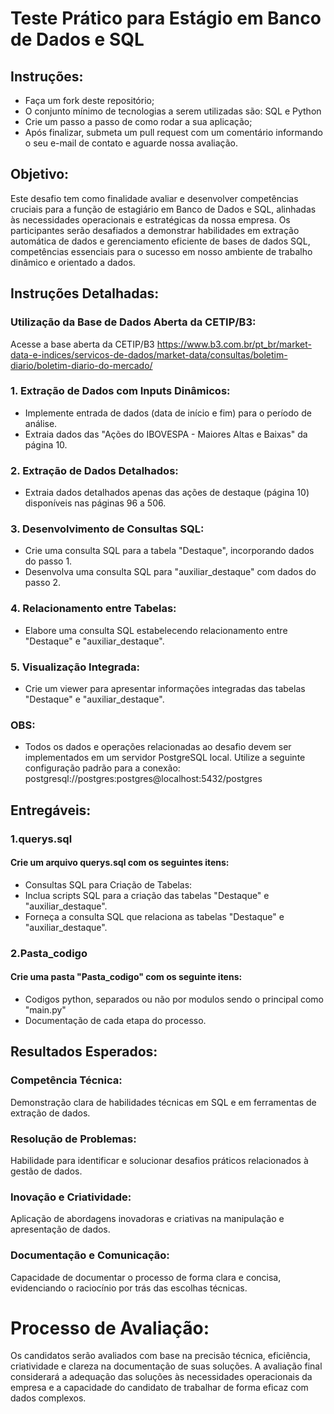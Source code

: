 # Teste Prático para Estágio em Banco de Dados e SQL

## Instruções:
- Faça um fork deste repositório;
- O conjunto mínimo de tecnologias a serem utilizadas são: SQL e Python
- Crie um passo a passo de como rodar a sua aplicação;
- Após finalizar, submeta um pull request com um comentário informando o seu e-mail de contato e aguarde nossa avaliação.

## Objetivo: 
Este desafio tem como finalidade avaliar e desenvolver competências cruciais para a função de estagiário em Banco de Dados e SQL, alinhadas às necessidades operacionais e estratégicas da nossa empresa. Os participantes serão desafiados a demonstrar habilidades em extração automática de dados e gerenciamento eficiente de bases de dados SQL, competências essenciais para o sucesso em nosso ambiente de trabalho dinâmico e orientado a dados.

## Instruções Detalhadas:

### Utilização da Base de Dados Aberta da CETIP/B3:
Acesse a base aberta da CETIP/B3 https://www.b3.com.br/pt_br/market-data-e-indices/servicos-de-dados/market-data/consultas/boletim-diario/boletim-diario-do-mercado/

### 1. Extração de Dados com Inputs Dinâmicos:
- Implemente entrada de dados (data de início e fim) para o período de análise.
- Extraia dados das "Ações do IBOVESPA - Maiores Altas e Baixas" da página 10.

### 2. Extração de Dados Detalhados:
- Extraia dados detalhados apenas das ações de destaque (página 10) disponíveis nas páginas 96 a 506.

### 3. Desenvolvimento de Consultas SQL:
- Crie uma consulta SQL para a tabela "Destaque", incorporando dados do passo 1.
- Desenvolva uma consulta SQL para "auxiliar_destaque" com dados do passo 2.

### 4. Relacionamento entre Tabelas:
- Elabore uma consulta SQL estabelecendo relacionamento entre "Destaque" e "auxiliar_destaque".

### 5. Visualização Integrada:
- Crie um viewer para apresentar informações integradas das tabelas "Destaque" e "auxiliar_destaque".

### OBS:
- Todos os dados e operações relacionadas ao desafio devem ser implementados em um servidor PostgreSQL local. Utilize a seguinte configuração padrão para a conexão: postgresql://postgres:postgres@localhost:5432/postgres

## Entregáveis:

### 1.querys.sql 
#### Crie um arquivo querys.sql com os seguintes itens:
- Consultas SQL para Criação de Tabelas:
- Inclua scripts SQL para a criação das tabelas "Destaque" e "auxiliar_destaque".
- Forneça a consulta SQL que relaciona as tabelas "Destaque" e "auxiliar_destaque".

### 2.Pasta_codigo
#### Crie uma pasta "Pasta_codigo" com os seguinte itens:
- Codigos python, separados ou não por modulos sendo o principal como "main.py"
- Documentação de cada etapa do processo.

## Resultados Esperados:

### Competência Técnica: 
Demonstração clara de habilidades técnicas em SQL e em ferramentas de extração de dados.
### Resolução de Problemas: 
Habilidade para identificar e solucionar desafios práticos relacionados à gestão de dados.
### Inovação e Criatividade: 
Aplicação de abordagens inovadoras e criativas na manipulação e apresentação de dados.
### Documentação e Comunicação:
Capacidade de documentar o processo de forma clara e concisa, evidenciando o raciocínio por trás das escolhas técnicas.

# Processo de Avaliação:
Os candidatos serão avaliados com base na precisão técnica, eficiência, criatividade e clareza na documentação de suas soluções. A avaliação final considerará a adequação das soluções às necessidades operacionais da empresa e a capacidade do candidato de trabalhar de forma eficaz com dados complexos.
